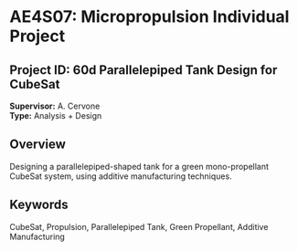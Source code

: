 
# AE4S07: Micropropulsion Individual Project 

## Project ID: 60d Parallelepiped Tank Design for CubeSat  
**Supervisor:** A. Cervone  
**Type:** Analysis + Design  

## Overview
Designing a parallelepiped-shaped tank for a green mono-propellant CubeSat system, using additive manufacturing techniques.


## Keywords
CubeSat, Propulsion, Parallelepiped Tank, Green Propellant, Additive Manufacturing

